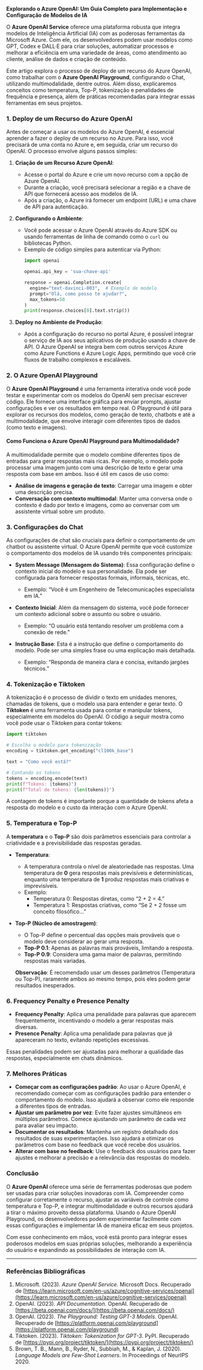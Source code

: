 **Explorando o Azure OpenAI: Um Guia Completo para Implementação e Configuração de Modelos de IA**

O **Azure OpenAI Service** oferece uma plataforma robusta que integra modelos de Inteligência Artificial (IA) com as poderosas ferramentas da Microsoft Azure. Com ele, os desenvolvedores podem usar modelos como GPT, Codex e DALL·E para criar soluções, automatizar processos e melhorar a eficiência em uma variedade de áreas, como atendimento ao cliente, análise de dados e criação de conteúdo.

Este artigo explora o processo de deploy de um recurso do Azure OpenAI, como trabalhar com o **Azure OpenAI Playground**, configurando o Chat, utilizando multimodalidade, dentre outros. Além disso, explicaremos conceitos como temperatura, Top-P, tokenização e penalidades de frequência e presença, além de práticas recomendadas para integrar essas ferramentas em seus projetos.

### 1. **Deploy de um Recurso do Azure OpenAI**

Antes de começar a usar os modelos do Azure OpenAI, é essencial aprender a fazer o deploy de um recurso no Azure. Para isso, você precisará de uma conta no Azure e, em seguida, criar um recurso do OpenAI. O processo envolve alguns passos simples:

1. **Criação de um Recurso Azure OpenAI**:
   - Acesse o portal do Azure e crie um novo recurso com a opção de Azure OpenAI.
   - Durante a criação, você precisará selecionar a região e a chave de API que fornecerá acesso aos modelos de IA.
   - Após a criação, o Azure irá fornecer um endpoint (URL) e uma chave de API para autenticação.

2. **Configurando o Ambiente**:
   - Você pode acessar o Azure OpenAI através do Azure SDK ou usando ferramentas de linha de comando como o `curl` ou bibliotecas Python.
   - Exemplo de código simples para autenticar via Python:
     ```python
     import openai

     openai.api_key = 'sua-chave-api'

     response = openai.Completion.create(
       engine="text-davinci-003",  # Exemplo de modelo
       prompt="Olá, como posso te ajudar?",
       max_tokens=50
     )
     print(response.choices[0].text.strip())
     ```

3. **Deploy no Ambiente de Produção**:
   - Após a configuração do recurso no portal Azure, é possível integrar o serviço de IA aos seus aplicativos de produção usando a chave de API. O Azure OpenAI se integra bem com outros serviços Azure como Azure Functions e Azure Logic Apps, permitindo que você crie fluxos de trabalho complexos e escaláveis.

### 2. **O Azure OpenAI Playground**

O **Azure OpenAI Playground** é uma ferramenta interativa onde você pode testar e experimentar com os modelos do OpenAI sem precisar escrever código. Ele fornece uma interface gráfica para enviar prompts, ajustar configurações e ver os resultados em tempo real. O Playground é útil para explorar os recursos dos modelos, como geração de texto, chatbots e até a multimodalidade, que envolve interagir com diferentes tipos de dados (como texto e imagens).

#### Como Funciona o Azure OpenAI Playground para Multimodalidade?

A multimodalidade permite que o modelo combine diferentes tipos de entradas para gerar respostas mais ricas. Por exemplo, o modelo pode processar uma imagem junto com uma descrição de texto e gerar uma resposta com base em ambos. Isso é útil em casos de uso como:

- **Análise de imagens e geração de texto**: Carregar uma imagem e obter uma descrição precisa.
- **Conversação com contexto multimodal**: Manter uma conversa onde o contexto é dado por texto e imagens, como ao conversar com um assistente virtual sobre um produto.

### 3. **Configurações do Chat**

As configurações de chat são cruciais para definir o comportamento de um chatbot ou assistente virtual. O Azure OpenAI permite que você customize o comportamento dos modelos de IA usando três componentes principais:

- **System Message (Mensagem do Sistema)**: Essa configuração define o contexto inicial do modelo e sua personalidade. Ela pode ser configurada para fornecer respostas formais, informais, técnicas, etc.
  - Exemplo: “Você é um Engenheiro de Telecomunicações especialista em IA.”

- **Contexto Inicial**: Além da mensagem do sistema, você pode fornecer um contexto adicional sobre o assunto ou sobre o usuário.
  - Exemplo: “O usuário está tentando resolver um problema com a conexão de rede.”

- **Instrução Base**: Esta é a instrução que define o comportamento do modelo. Pode ser uma simples frase ou uma explicação mais detalhada.
  - Exemplo: “Responda de maneira clara e concisa, evitando jargões técnicos.”

### 4. **Tokenização e Tiktoken**

A tokenização é o processo de dividir o texto em unidades menores, chamadas de tokens, que o modelo usa para entender e gerar texto. O **Tiktoken** é uma ferramenta usada para contar e manipular tokens, especialmente em modelos do OpenAI. O código a seguir mostra como você pode usar o Tiktoken para contar tokens:

```python
import tiktoken

# Escolha o modelo para tokenização
encoding = tiktoken.get_encoding("cl100k_base")

text = "Como você está?"

# Contando os tokens
tokens = encoding.encode(text)
print(f"Tokens: {tokens}")
print(f"Total de tokens: {len(tokens)}")
```

A contagem de tokens é importante porque a quantidade de tokens afeta a resposta do modelo e o custo da interação com o Azure OpenAI.

### 5. **Temperatura e Top-P**

A **temperatura** e o **Top-P** são dois parâmetros essenciais para controlar a criatividade e a previsibilidade das respostas geradas.

- **Temperatura**:
  - A temperatura controla o nível de aleatoriedade nas respostas. Uma temperatura de **0** gera respostas mais previsíveis e determinísticas, enquanto uma temperatura de **1** produz respostas mais criativas e imprevisíveis.
  - Exemplo:
    - Temperatura 0: Respostas diretas, como “2 + 2 = 4.”
    - Temperatura 1: Respostas criativas, como “Se 2 + 2 fosse um conceito filosófico…”

- **Top-P (Núcleo de amostragem)**:
  - O Top-P define o percentual das opções mais prováveis que o modelo deve considerar ao gerar uma resposta.
  - **Top-P 0.1**: Apenas as palavras mais prováveis, limitando a resposta.
  - **Top-P 0.9**: Considera uma gama maior de palavras, permitindo respostas mais variadas.
  
  **Observação**: É recomendado usar um desses parâmetros (Temperatura ou Top-P), raramente ambos ao mesmo tempo, pois eles podem gerar resultados inesperados.

### 6. **Frequency Penalty e Presence Penalty**

- **Frequency Penalty**: Aplica uma penalidade para palavras que aparecem frequentemente, incentivando o modelo a gerar respostas mais diversas.
- **Presence Penalty**: Aplica uma penalidade para palavras que já apareceram no texto, evitando repetições excessivas.

Essas penalidades podem ser ajustadas para melhorar a qualidade das respostas, especialmente em chats dinâmicos.

### 7. **Melhores Práticas**

- **Começar com as configurações padrão**: Ao usar o Azure OpenAI, é recomendado começar com as configurações padrão para entender o comportamento do modelo. Isso ajudará a observar como ele responde a diferentes tipos de entradas.
- **Ajustar um parâmetro por vez**: Evite fazer ajustes simultâneos em múltiplos parâmetros. Comece ajustando um parâmetro de cada vez para avaliar seu impacto.
- **Documentar os resultados**: Mantenha um registro detalhado dos resultados de suas experimentações. Isso ajudará a otimizar os parâmetros com base no feedback que você recebe dos usuários.
- **Alterar com base no feedback**: Use o feedback dos usuários para fazer ajustes e melhorar a precisão e a relevância das respostas do modelo.

### Conclusão

O **Azure OpenAI** oferece uma série de ferramentas poderosas que podem ser usadas para criar soluções inovadoras com IA. Compreender como configurar corretamente o recurso, ajustar as variáveis de controle como temperatura e Top-P, e integrar multimodalidade e outros recursos ajudará a tirar o máximo proveito dessa plataforma. Usando o Azure OpenAI Playground, os desenvolvedores podem experimentar facilmente com essas configurações e implementar IA de maneira eficaz em seus projetos.

Com esse conhecimento em mãos, você está pronto para integrar esses poderosos modelos em suas próprias soluções, melhorando a experiência do usuário e expandindo as possibilidades de interação com IA.

---

### **Referências Bibliográficas**

1. Microsoft. (2023). *Azure OpenAI Service*. Microsoft Docs. Recuperado de [https://learn.microsoft.com/en-us/azure/cognitive-services/openai](https://learn.microsoft.com/en-us/azure/cognitive-services/openai)
2. OpenAI. (2023). *API Documentation*. OpenAI. Recuperado de [https://beta.openai.com/docs/](https://beta.openai.com/docs/)
3. OpenAI. (2023). *The Playground: Testing GPT-3 Models*. OpenAI. Recuperado de [https://platform.openai.com/playground](https://platform.openai.com/playground)
4. Tiktoken. (2023). *Tiktoken: Tokenization for GPT-3*. PyPI. Recuperado de [https://pypi.org/project/tiktoken/](https://pypi.org/project/tiktoken/)
5. Brown, T. B., Mann, B., Ryder, N., Subbiah, M., & Kaplan, J. (2020). *Language Models are Few-Shot Learners*. In Proceedings of NeurIPS 2020.
